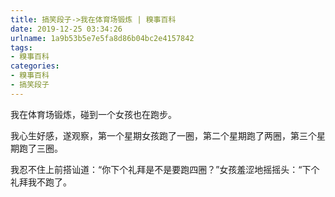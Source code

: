 ```yaml
---
title: 搞笑段子->我在体育场锻炼 | 糗事百科
date: 2019-12-25 03:34:26
urlname: 1a9b53b5e7e5fa8d86b04bc2e4157842
tags: 
- 糗事百科
categories:
- 糗事百科
- 搞笑段子
---
```

我在体育场锻炼，碰到一个女孩也在跑步。

我心生好感，遂观察，第一个星期女孩跑了一圈，第二个星期跑了两圈，第三个星期跑了三圈。

我忍不住上前搭讪道：“你下个礼拜是不是要跑四圈？”女孩羞涩地摇摇头：“下个礼拜我不跑了。


